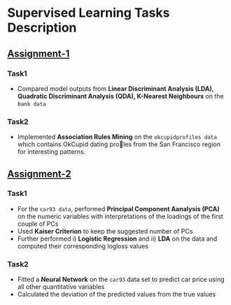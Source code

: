 # Supervised Learning Tasks Description
## [Assignment-1](https://github.com/qyzqyz1/Data-Science-Portfolio/tree/master/R%20Projects/R%20-%20Machine%20Learning/Supervised%20Learning%20Tasks/Supervised%20Learning%20Task1)
### Task1
- Compared model outputs from **Linear Discriminant Analysis (LDA), Quadratic Discriminant Analysis (QDA), K-Nearest Neighbours** on the `bank data`
### Task2
- Implemented **Association Rules Mining** on the `okcupidprofiles data` which contains OkCupid dating proles from the San Francisco region for interesting patterns.  


## [Assignment-2](https://github.com/qyzqyz1/Data-Science-Portfolio/tree/master/R%20Projects/R%20-%20Machine%20Learning/Supervised%20Learning%20Tasks/Supervised%20Learning%20Task2)
### Task1
- For the `car93 data`, performed **Principal Component Aanalysis (PCA)** on the numeric variables with interpretations of the loadings of the first couple of PCs
- Used **Kaiser Criterion** to keep the suggested number of PCs
- Further performed i) **Logistic Regression** and ii) **LDA** on the data and computed their corresponding logloss values

### Task2
- Fitted a **Neural Network** on the `car93` data set to predict car price using all other quantitative variables
- Calculated the deviation of the predicted values from the true values
